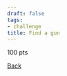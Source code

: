 ```yaml
---
draft: false
tags:
- challenge
title: Find a gun
---
```

100 pts

[Back](https://shadybraden.com/jetlag) 
